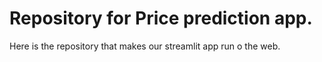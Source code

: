 # Repository for Price prediction app.
Here is the repository that makes our streamlit app run o the web.
